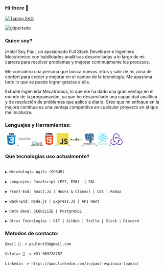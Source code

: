 ### Hi there 👋
[![Typing SVG](https://readme-typing-svg.demolab.com?font=Fira+Code&size=35&pause=1000&center=true&width=1000&lines=I%C2%B4m+Paul+Espinoza;Full-Stack+Developer;I+like+to+learn+new+technologies)](https://git.io/typing-svg)

<img src="https://i.pinimg.com/originals/c9/9e/35/c99e353f761d318322c853c03ebcf21b.gif" alt="gitportada"/>

<h3> Quien soy? </h3>

¡Hola! Soy Paul, un apasionado Full Stack Developer e Ingeniero Mecatrónico con habilidades analíticas desarrolladas a lo largo de mi carrera para resolver problemas y mejorar continuamente los procesos.

Me considero una persona que busca nuevos retos y salir de mi zona de confort para crecer y mejorar en el campo de la tecnología. Me apasiona todo lo que se puede lograr gracias a ella.

Estudié Ingeniería Mecatrónica, lo que me ha dado una gran ventaja en el mundo de la programación, ya que he desarrollado una capacidad analítica y de resolución de problemas que aplico a diario. Creo que mi enfoque en la mejora continua es una ventaja competitiva en cualquier proyecto en el que me involucre.



<h3 align="left">Lenguajes y Herramientas:</h3>
<p align="left"> <a href="https://www.w3schools.com/css/" target="_blank" rel="noreferrer"> <img src="https://raw.githubusercontent.com/devicons/devicon/master/icons/css3/css3-original-wordmark.svg" alt="css3" width="40" height="40"/> </a> <a href="https://expressjs.com" target="_blank" rel="noreferrer"> <img src="https://raw.githubusercontent.com/devicons/devicon/master/icons/express/express-original-wordmark.svg" alt="express" width="40" height="40"/> </a> <a href="https://git-scm.com/" target="_blank" rel="noreferrer"> <img src="https://www.vectorlogo.zone/logos/git-scm/git-scm-icon.svg" alt="git" width="40" height="40"/> </a> <a href="https://www.w3.org/html/" target="_blank" rel="noreferrer"> <img src="https://raw.githubusercontent.com/devicons/devicon/master/icons/html5/html5-original-wordmark.svg" alt="html5" width="40" height="40"/> </a> <a href="https://developer.mozilla.org/en-US/docs/Web/JavaScript" target="_blank" rel="noreferrer"> <img src="https://raw.githubusercontent.com/devicons/devicon/master/icons/javascript/javascript-original.svg" alt="javascript" width="40" height="40"/> </a> <a href="https://nodejs.org" target="_blank" rel="noreferrer"> <img src="https://raw.githubusercontent.com/devicons/devicon/master/icons/nodejs/nodejs-original-wordmark.svg" alt="nodejs" width="40" height="40"/> </a> <a href="https://www.postgresql.org" target="_blank" rel="noreferrer"> <img src="https://raw.githubusercontent.com/devicons/devicon/master/icons/postgresql/postgresql-original-wordmark.svg" alt="postgresql" width="40" height="40"/> </a> <a href="https://reactjs.org/" target="_blank" rel="noreferrer"> <img src="https://raw.githubusercontent.com/devicons/devicon/master/icons/react/react-original-wordmark.svg" alt="react" width="40" height="40"/> </a> <a href="https://redux.js.org" target="_blank" rel="noreferrer"> <img src="https://raw.githubusercontent.com/devicons/devicon/master/icons/redux/redux-original.svg" alt="redux" width="40" height="40"/> </a> </p>

<h3>Que tecnologias uso actualmente?</h3>

```env

▶ Metodología Agile (SCRUM)

▶ Lenguajes: JavaScript (ES7, ES6)  | SQL 

▶ Front-End: React.Js ( Hooks & Clases) | CSS | Redux

▶ Back-End: Node.js | Express.Js | API Rest

▶ Data Base: SEQUELIZE | PostgreSQL 

▶ Otras Tecnologías : GIT | GitHub | Trello | Slack | Discord 

```

<h3> Metodos de contacto:</h3>

```env
Email 📩 -> paulmct93@gmail.com

Celular 📱 -> +51 969728787

Linkedin -> https://www.linkedin.com/in/paul-espinoza-loayza/

```
<!--
**Alucard-P/Alucard-P** is a ✨ _special_ ✨ repository because its `README.md` (this file) appears on your GitHub profile.

Here are some ideas to get you started:

- 🔭 I’m currently working on ...
- 🌱 I’m currently learning ...
- 👯 I’m looking to collaborate on ...
- 🤔 I’m looking for help with ...
- 💬 Ask me about ...
- 📫 How to reach me: ...
- 😄 Pronouns: ...
- ⚡ Fun fact: ...
-->


